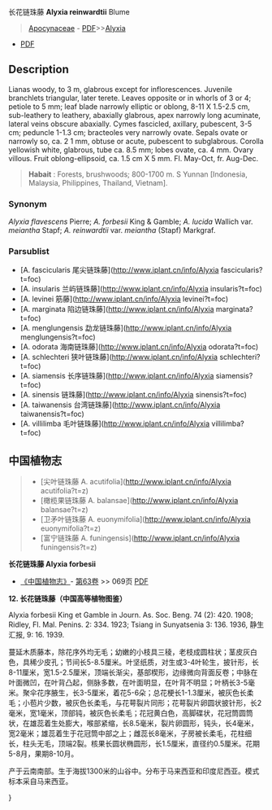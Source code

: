 长花链珠藤 **Alyxia reinwardtii** Blume

> [Apocynaceae](http://www.iplant.cn/info/Apocynaceae?t=foc) - [PDF](http://www.iplant.cn/foc/pdf/Apocynaceae.pdf)>>[Alyxia](http://www.iplant.cn/info/Alyxia?t=foc)
 - [PDF](http://www.iplant.cn/foc/pdf/Alyxia.pdf)

## Description

Lianas woody, to 3 m, glabrous except for inflorescences. Juvenile branchlets triangular, later terete. Leaves opposite or in whorls of 3 or 4; petiole to 5 mm; leaf blade narrowly elliptic or oblong, 8-11 X 1.5-2.5 cm, sub-leathery to leathery, abaxially glabrous, apex narrowly long acuminate, lateral veins obscure abaxially. Cymes fascicled, axillary, pubescent, 3-5 cm; peduncle 1-1.3 cm; bracteoles very narrowly ovate. Sepals ovate or narrowly so, ca. 2 1 mm, obtuse or acute, pubescent to subglabrous. Corolla yellowish white, glabrous, tube ca. 8.5 mm; lobes ovate, ca. 4 mm. Ovary villous. Fruit oblong-ellipsoid, ca. 1.5 cm X 5 mm. Fl. May-Oct, fr. Aug-Dec.


> **Habait** : 
> Forests, brushwoods; 800-1700 m. S Yunnan [Indonesia, Malaysia, Philippines, Thailand, Vietnam].

### Synonym
*Alyxia flavescens* Pierre; *A. forbesii* King & Gamble; *A. lucida* Wallich var. *meiantha* Stapf; *A. reinwardtii* var. *meiantha* (Stapf) Markgraf.



### Parsublist

* [A.  fascicularis  尾尖链珠藤](http://www.iplant.cn/info/Alyxia fascicularis?t=foc)
* [A.  insularis  兰屿链珠藤](http://www.iplant.cn/info/Alyxia insularis?t=foc)
* [A.  levinei  筋藤](http://www.iplant.cn/info/Alyxia levinei?t=foc)
* [A.  marginata  陷边链珠藤](http://www.iplant.cn/info/Alyxia marginata?t=foc)
* [A.  menglungensis  勐龙链珠藤](http://www.iplant.cn/info/Alyxia menglungensis?t=foc)
* [A.  odorata  海南链珠藤](http://www.iplant.cn/info/Alyxia odorata?t=foc)
* [A.  schlechteri  狭叶链珠藤](http://www.iplant.cn/info/Alyxia schlechteri?t=foc)
* [A.  siamensis  长序链珠藤](http://www.iplant.cn/info/Alyxia siamensis?t=foc)
* [A.  sinensis  链珠藤](http://www.iplant.cn/info/Alyxia sinensis?t=foc)
* [A.  taiwanensis  台湾链珠藤](http://www.iplant.cn/info/Alyxia taiwanensis?t=foc)
* [A.  villilimba  毛叶链珠藤](http://www.iplant.cn/info/Alyxia villilimba?t=foc)


## 中国植物志

> * [尖叶链珠藤  A.  acutifolia](http://www.iplant.cn/info/Alyxia acutifolia?t=z)
> * [橄榄果链珠藤  A.  balansae](http://www.iplant.cn/info/Alyxia balansae?t=z)
> * [卫矛叶链珠藤  A.  euonymifolia](http://www.iplant.cn/info/Alyxia euonymifolia?t=z)
> * [富宁链珠藤  A.  funingensis](http://www.iplant.cn/info/Alyxia funingensis?t=z)


**长花链珠藤 Alyxia forbesii**

* [《中国植物志》](http://www.iplant.cn/frps)- [第63卷](http://www.iplant.cn/frps/vol/63) >> 069页 [PDF](http://www.iplant.cn/frps/pdf/63/069a.pdf)


**12. 长花链珠藤（中国高等植物图鉴）**

Alyxia forbesii King et Gamble in Journ. As. Soc. Beng. 74 (2): 420. 1908; Ridley, Fl. Mal. Penins. 2: 334. 1923; Tsiang in Sunyatsenia 3: 136. 1936, 静生汇报, 9: 16. 1939.

蔓延木质藤本，除花序外均无毛；幼嫩的小枝具三稜，老枝成圆柱状；茎皮灰白色，具稀少皮孔；节间长5-8.5厘米。叶坚纸质，对生或3-4叶轮生，披针形，长8-11厘米，宽1.5-2.5厘米，顶端长渐尖，基部楔形，边缘微向背面反卷；中脉在叶面微凹，在叶背凸起，侧脉多数，在叶面明显，在叶背不明显；叶柄长3-5毫米。聚伞花序腋生，长3-5厘米，着花5-6朵；总花梗长1-1.3厘米，被灰色长柔毛；小苞片少数，被灰色长柔毛，与花萼裂片同形；花萼裂片卵圆状披针形，长2毫米，宽1毫米，顶部钝，被灰色长柔毛；花冠黄白色，高脚碟状，花冠筒圆筒状，在雄蕊着生处膨大，喉部紧缩，长8.5毫米，裂片卵圆形，钝头，长4毫米，宽2毫米；雄蕊着生于花冠筒中部之上；雌蕊长8毫米，子房被长柔毛，花柱细长，柱头无毛，顶端2裂。核果长圆状椭圆形，长1.5厘米，直径约0.5厘米。花期5-8月，果期8-10月。

产于云南南部。生于海拔1300米的山谷中。分布于马来西亚和印度尼西亚。模式标本采自马来西亚。



}